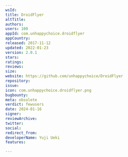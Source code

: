 ```yaml
---
wsId: 
title: DroidFlyer
altTitle: 
authors: 
users: 100
appId: com.unhappychoice.droidflyer
appCountry: 
released: 2017-11-12
updated: 2022-01-23
version: 2.0.1
stars: 
ratings: 
reviews: 
size: 
website: https://github.com/unhappychoice/DroidFlyer
repository: 
issue: 
icon: com.unhappychoice.droidflyer.png
bugbounty: 
meta: obsolete
verdict: fewusers
date: 2024-01-16
signer: 
reviewArchive: 
twitter: 
social: 
redirect_from: 
developerName: Yuji Ueki
features: 

---
```


